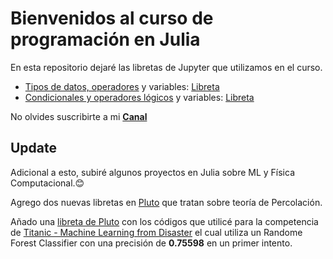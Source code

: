 # Bienvenidos al curso de programación en Julia

En esta repositorio dejaré las libretas de Jupyter que utilizamos en el curso.

- [Tipos de datos, operadores](https://www.youtube.com/watch?v=nWhKcPbJUoM&t=181s) y variables: [Libreta](https://github.com/VikSanz/curso_julia_espanol/blob/main/tipos_datos_y_operadores.ipynb)
- [Condicionales y operadores lógicos](https://www.youtube.com/watch?v=bDF7R2G2neQ&t=142s) y variables: [Libreta](https://github.com/VikSanz/curso_julia_espanol/blob/main/condicionales.ipynb)

No olvides suscribirte a mi **[Canal](https://www.youtube.com/channel/UCysMbdMKB0HWV2eXwX1keAQ)**


## Update
Adicional a esto, subiré algunos proyectos en Julia sobre ML y Física Computacional.😊

Agrego dos nuevas libretas en [Pluto](https://github.com/fonsp/Pluto.jl) que tratan sobre teoría de Percolación.

Añado una [libreta de Pluto](https://github.com/VikSanz/proyectos_julia/blob/main/ml_titanic.jl) con los códigos que utilicé para la competencia de [Titanic - Machine Learning from Disaster](https://www.kaggle.com/c/titanic/overview) el cual utiliza un Randome Forest Classifier con una precisión de <b>0.75598</b> en un primer intento.
